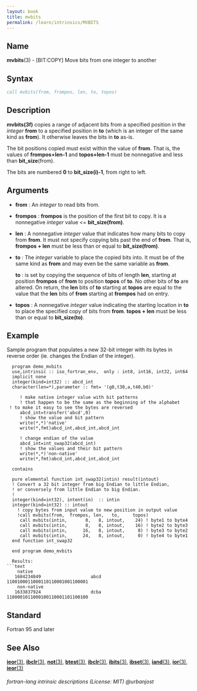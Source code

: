 ```yaml
---
layout: book
title: mvbits
permalink: /learn/intrinsics/MVBITS
---
```

## __Name__

__mvbits__(3) - \[BIT:COPY\] Move bits from one integer to another


## __Syntax__
```fortran
call mvbits(from, frompos, len, to, topos)
```
## __Description__

__mvbits(3f)__ copies a range of adjacent bits from a specified position
in the _integer_ __from__ to a specified position in __to__ (which is
an integer of the same kind as __from__).  It otherwise leaves the bits
in __to__ as-is.

The bit positions copied must exist within the value of __from__.
That is, the values of __frompos+len-1__ and __topos+len-1__ must be
nonnegative and less than __bit\_size__(from).

The bits are numbered __0__ to __bit_size(i)-1__, from right to left.

## __Arguments__

  - __from__
    : An _integer_ to read bits from.
  - __frompos__
    : __frompos__ is the position of the first bit to copy. It is a
    nonnegative _integer_ value <= __bit_size(from)__.
  - __len__
    : A nonnegative _integer_ value that indicates how many bits to
    copy from __from__. It must not specify copying bits past the end
    of __from__. That is, __frompos + len__ must be less than or equal
    to __bit_size(from)__.
  - __to__
    : The _integer_ variable to place the copied bits into. It must
    be of the same kind as __from__ and may even be the same variable
    as __from__.

    __to__ 
    : is set by copying the sequence of bits of length __len__,
    starting at position __frompos__ of __from__ to position __topos__ of
    __to__. No other bits of __to__ are altered. On return, the __len__
    bits of __to__ starting at __topos__ are equal to the value that
    the __len__ bits of __from__ starting at __frompos__ had on entry.

  - __topos__
    : A nonnegative _integer_ value indicating the starting location in
    __to__ to place the specified copy of bits from __from__. 
    __topos + len__ must be less than or equal to __bit_size(to)__.

## __Example__
  Sample program that populates a new 32-bit integer with its bytes in
  reverse order (ie. changes the Endian of the integer).

      program demo_mvbits
      use,intrinsic :: iso_fortran_env,  only : int8, int16, int32, int64
      implicit none
      integer(kind=int32) :: abcd_int
      character(len=*),parameter :: fmt= '(g0,t30,a,t40,b0)'
      
         ! make native integer value with bit patterns
         ! that happen to be the same as the beginning of the alphabet
	 ! to make it easy to see the bytes are reversed
         abcd_int=transfer('abcd',0)
         ! show the value and bit pattern
         write(*,*)'native'
         write(*,fmt)abcd_int,abcd_int,abcd_int
      
         ! change endian of the value
         abcd_int=int_swap32(abcd_int)
         ! show the values and their bit pattern
         write(*,*)'non-native'
         write(*,fmt)abcd_int,abcd_int,abcd_int
      
      contains
      
      pure elemental function int_swap32(intin) result(intout)
      ! Convert a 32 bit integer from big Endian to little Endian, 
      ! or conversely from little Endian to big Endian.
      !               
      integer(kind=int32), intent(in)  :: intin
      integer(kind=int32) :: intout
        ! copy bytes from input value to new position in output value
        !call mvbits(from,  frompos, len,   to,     topos)
         call mvbits(intin,       0,   8, intout,    24) ! byte1 to byte4
         call mvbits(intin,       8,   8, intout,    16) ! byte2 to byte3
         call mvbits(intin,      16,   8, intout,     8) ! byte3 to byte2
         call mvbits(intin,      24,   8, intout,     0) ! byte4 to byte1
      end function int_swap32
      
      end program demo_mvbits
```
  Results:
```text
    native
   1684234849                   abcd      1100100011000110110001001100001
    non-native
   1633837924                   dcba      1100001011000100110001101100100
```

## __Standard__

Fortran 95 and later

## __See Also__

[__ieor__(3)](IEOR), 
[__ibclr__(3)](IBCLR),
[__not__(3)](NOT),
[__btest__(3)](BTEST),
[__ibclr__(3)](IBCLR),
[__ibits__(3)](IBITS),
[__ibset__(3)](IBSET),
[__iand__(3)](IAND),
[__ior__(3)](IOR),
[__ieor__(3)](IEOR)

###### fortran-lang intrinsic descriptions (License: MIT) @urbanjost

